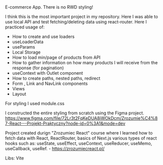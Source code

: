 E-commerce App. There is no RWD styling!

I think this is the most important project in my repository. Here I was able to use local API and test fetching/deleting data using react-router. Here I practiced usage of: 
- How to create and use loaders
- useLoaderData
- useParams
- Local Storage
- How to load min/page of products from API
- How to gather information on how many products I will receive from the response (for pagination)
- useContext with Outlet component
- How to create paths, nested paths,  redirect
- Form , Link and NavLink components
- Views
- Layout

For styling I used module.css

I constructed the entire styling from scratch using the Figma project. https://www.figma.com/file/72Lr3t2FqKeDUA8iWOkDcm/Zrozumie%C4%87-React---Projekt-Praktyczny?node-id=0%3A1&mode=dev

Project created durign "Zrozumiec React" course where I learned how to fetch data with React, ReactRouter, basics of Next.js various types of react hooks such as: useState, useEffect, useContext, useReducer, useMemo, useCallback, useRef. - https://zrozumiecreact.pl/

Libs: Vite
